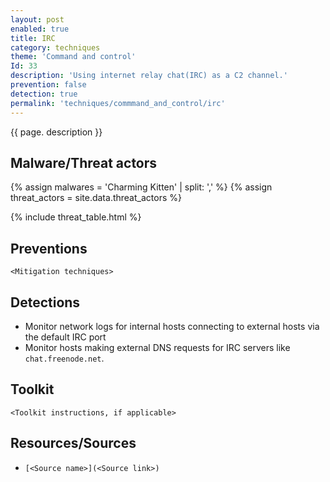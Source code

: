 ```yaml
---
layout: post
enabled: true
title: IRC
category: techniques
theme: 'Command and control'
Id: 33
description: 'Using internet relay chat(IRC) as a C2 channel.'
prevention: false
detection: true
permalink: 'techniques/commmand_and_control/irc'
---
```

{{ page. description }}

## Malware/Threat actors

<!-- Threat actors table -->
{% assign malwares = 'Charming Kitten' | split: ',' %}
{% assign threat_actors = site.data.threat_actors %}

{% include threat_table.html %}

## Preventions

`<Mitigation techniques>`

## Detections

* Monitor network logs for internal hosts connecting to external hosts via the default IRC port
* Monitor hosts making external DNS requests for IRC servers like `chat.freenode.net`.

## Toolkit

`<Toolkit instructions, if applicable>`

## Resources/Sources

* `[<Source name>](<Source link>)`
